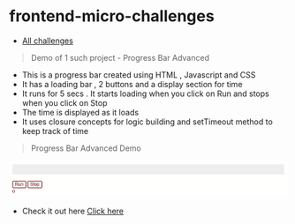 # frontend-micro-challenges

- [All challenges](https://sachinkumar579.github.io/frontend-micro-challenges/)

> Demo of 1 such project - Progress Bar Advanced

- This is a progress bar created using HTML , Javascript and CSS
- It has a loading bar , 2 buttons and a display section for time
- It runs for 5 secs . It starts loading when you click on Run and stops when you click on Stop
- The time is displayed as it loads
- It uses closure concepts for logic building and setTimeout method to keep track of time

> Progress Bar Advanced Demo

![](./challenges/images/ProgressBarAdv.gif)

- Check it out here [Click here](https://sachinkumar579.github.io/frontend-micro-challenges/progress-bar-advanced/)
